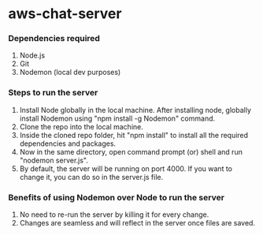 # aws-chat-server

### Dependencies required ###

1. Node.js
2. Git
3. Nodemon (local dev purposes)

### Steps to run the server ###

1. Install Node globally in the local machine. After installing node, globally install Nodemon using "npm install -g Nodemon" command.
2. Clone the repo into the local machine.
3. Inside the cloned repo folder, hit "npm install" to install all the required dependencies and packages.
4. Now in the same directory, open command prompt (or) shell and run "nodemon server.js".
5. By default, the server will be running on port 4000. If you want to change it, you can do so in the server.js file.

### Benefits of using Nodemon over Node to run the server ###

1. No need to re-run the server by killing it for every change.
2. Changes are seamless and will reflect in the server once files are saved.

